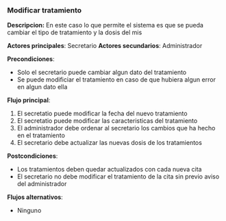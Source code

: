 ### Modificar tratamiento
**Descripcion:** En este caso lo que permite el sistema es que se pueda cambiar el tipo de tratamiento y la dosis del mis

**Actores principales**: Secretario
**Actores secundarios**: Administrador

**Precondiciones**: 

* Solo el secretario puede cambiar algun dato del tratamiento
* Se puede modificiar el tratamiento en caso de que hubiera algun error en algun dato ella

**Flujo principal**:
1. El secretatio puede modificar la fecha del nuevo tratamiento
1. El secretatio puede modificar las caracteristicas del tratamiento
1. El administrador debe ordenar al secretario los cambios que ha hecho en el tratamiento
1. El secretario debe actualizar las nuevas dosis de los tratamientos


**Postcondiciones**: 

* Los tratamientos deben quedar actualizados con cada nueva cita
* El secretario no debe modificar el tratamiento de la cita sin previo aviso del administrador

**Flujos alternativos**:

* Ninguno
